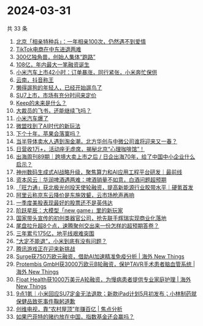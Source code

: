 # 2024-03-31

共 33 条

<!-- BEGIN 36KR -->
<!-- 最后更新时间 2024-03-31 09:25:50 +0800 -->
1. [北京「相亲特种兵」：一年相亲100次，仍然遇不到爱情](https://36kr.com/p/2710355938670720)
1. [TikTok电商在中东进退两难](https://36kr.com/p/2711570759300994)
1. [300亿独角兽，创始人集体“跑路”](https://36kr.com/p/2706405640976521)
1. [108亿，年内最大一笔融资诞生](https://36kr.com/p/2711550057347202)
1. [小米汽车上市42小时：订单暴涨，同行紧张，小米奔忙保供](https://36kr.com/p/2710828399655044)
1. [云南，抖音称王](https://36kr.com/p/2711281599199105)
1. [懒得遛狗的年轻人，已经开始遛鸟了](https://36kr.com/p/2710365309630600)
1. [SU7上市，市场有充分时间来定价](https://36kr.com/p/2710666090182529)
1. [Keep的未来是什么？](https://36kr.com/p/2710689600305029)
1. [大裁员的飞书，还能继续飞吗？](https://36kr.com/p/2706415213049731)
1. [小米汽车爆了](https://36kr.com/p/2709541473941378)
1. [微盟找到了AI时代的新玩法](https://36kr.com/p/2710648488891016)
1. [下个十年，苹果会落寞吗？](https://36kr.com/p/2706375295039622)
1. [当半导体卖水人遇到淘金潮，北方华创与中微公司谁将迎来又一春？](https://36kr.com/p/2706357281093766)
1. [日营收1万+，活动座无虚席，揭秘北京“心理咖啡馆”！](https://36kr.com/p/2709917417093256)
1. [出海周刊89期｜跨境大卖上市之后 / 日企出海70年，给了中国中小企业什么启示？](https://36kr.com/p/2710831410559110)
1. [神州数码生成式AI战略升级，聚焦算力和AI应用工程平台研发｜最前线](https://36kr.com/p/2712002180282503)
1. [资本风云｜华润啤酒遇两难：啤酒销量不如意，白酒问题超预期](https://36kr.com/p/2710641393170565)
1. [「旺力通」获北极光创投天使轮融资，提高新能源行业胶带水平｜硬氪首发](https://36kr.com/p/2711546487928711)
1. [阿里云称京东云降价是东施效颦，云市场枪声再响](https://36kr.com/p/2710645799532425)
1. [一季度美股表现最好的股票还不是英伟达](https://36kr.com/p/2710666445109385)
1. [阶跃星辰：大模型「new game」里的新玩家](https://36kr.com/p/2706455840962441)
1. [国家带头宣传的初创类器官公司，抢先联手辉瑞实现商业化落地](https://36kr.com/p/2711314486081412)
1. [尾盘拉升超8个点，速腾聚创交出来一份怎样的超预期答卷？](https://36kr.com/p/2710590765676672)
1. [三年累亏175亿，地平线艰难突围](https://36kr.com/p/2711433350396036)
1. [“大定不能退”，小米到底有没有问题？](https://36kr.com/p/2712164143626372)
1. [腾讯游戏正在迎来新挑战](https://36kr.com/p/2712212302870660)
1. [Surge获750万欧元融资，借助AI加速精准免疫分析 | 海外 New Things](https://36kr.com/p/2709272590088326)
1. [Protembis GmbH获3000万欧元B轮融资，保护TAVR手术患者脑血管系统 | 海外 New Things](https://36kr.com/p/2706590683625600)
1. [Float Health获1000万美元A轮融资，为慢病患者提供专业家庭护理 | 海外 New Things](https://36kr.com/p/2710764729218946)
1. [9点1氪｜小米回应SU7定金无法退款；新款iPad计划5月初发布；小林制药就保健品致死事件鞠躬道歉](https://36kr.com/p/2710906856716162)
1. [创维电视，靠“农村屋顶”年赚百亿 | 焦点分析](https://36kr.com/p/2708918485252230)
1. [如果巴菲特的赌约放在中国，指数基金还会赢吗？](https://36kr.com/p/2710153475815556)
<!-- END 36KR -->
